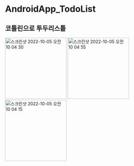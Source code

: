 # AndroidApp_TodoList

## 코틀린으로 투두리스틑


<div style="display:flex>
<img width="200" alt="스크린샷 2022-10-05 오전 10 04 15" src="https://user-images.githubusercontent.com/56811978/193958251-7463bddf-dd9a-4e02-ab9f-37976fb7a2f9.png">
<img width="200" alt="스크린샷 2022-10-05 오전 10 04 30" src="https://user-images.githubusercontent.com/56811978/193957606-7348529d-c45d-4308-bdee-4bda27e75ff0.png">

<img width="200" alt="스크린샷 2022-10-05 오전 10 04 55" src="https://user-images.githubusercontent.com/56811978/193957607-72819238-a060-4676-8e7b-d66b4317276d.png">
<img width="200" alt="스크린샷 2022-10-05 오전 10 04 15" src="https://user-images.githubusercontent.com/56811978/193958501-07e56d3f-e7ca-4517-929d-6382d59d0fb5.png">


